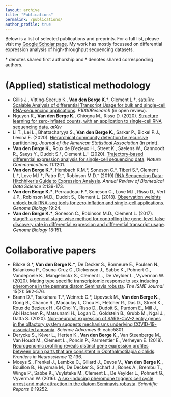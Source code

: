 ```yaml
---
layout: archive
title: "Publications"
permalink: /publications/
author_profile: true
---
```


Below is a list of selected publications and preprints. For a full list, please visit my [Google Scholar page](https://scholar.google.be/citations?user=3PHGkxkAAAAJ&hl=en). My work has mostly focussed on differential expression analysis of high-throughput sequencing datasets.

\* denotes shared first authorship and &dagger; denotes shared corresponding authors.

# (Applied) statistical methodology

- Gillis J., Vitting-Seerup K., **Van den Berge K.**&dagger;, Clement L.&dagger;. [satuRn: Scalable Analysis of differential Transcript Usage for bulk and single-cell RNA-sequencing applications](https://f1000research.com/articles/10-374/v1). *F1000Research* (in open review).
- Nguyen K., **Van den Berge K.**, Chiogna M., Risso D. (2020). [Structure learning for zero-inflated counts, with an application to single-cell RNA sequencing data](https://arxiv.org/abs/2011.12044). *arXiv*
- Li T., Lei L., Bhattacharyya S., **Van den Berge K.**, Sarkar P., Bickel P.J., Levina E. (2020). [Hierarchical community detection by recursive partitioning](https://www.tandfonline.com/doi/full/10.1080/01621459.2020.1833888). *Journal of the American Statistical Association* (in print).
- **Van den Berge K.**, Roux de B'ezieux H., Street K., Saelens W., Cannoodt R., Saeys Y., Dudoit S.&dagger;, Clement L.&dagger; (2020). [Trajectory-based differential expression analysis for single-cell sequencing data](https://www.nature.com/articles/s41467-020-14766-3). *Nature Communications* 11:1201.
- **Van den Berge K.\***, Hembach K.M.\*, Soneson C.\*, Tiberi S.\*, Clement L.&dagger;, Love M.I.&dagger;, Patro R.&dagger;, Robinson M.D.&dagger; (2019) [RNA Sequencing Data: Hitchhiker's Guide to Expression Analysis](https://www.annualreviews.org/doi/10.1146/annurev-biodatasci-072018-021255). *Annual Review of Biomedical Data Science* 2:139-173.
- **Van den Berge K.\***, Perraudeau F.\*, Soneson C., Love M.I., Risso D., Vert J.P., Robinson M.D., Dudoit S., Clement L. (2018). [Observation weights unlock bulk RNA-seq tools for zero inflation and single-cell applications](https://genomebiology.biomedcentral.com/articles/10.1186/s13059-018-1406-4). *Genome Biology* 19:24.
- **Van den Berge K.\***, Soneson C., Robinson M.D., Clement L. (2017). [stageR: a general stage-wise method for controlling the gene-level false discovery rate in differential expression and differential transcript usage](https://genomebiology.biomedcentral.com/articles/10.1186/s13059-017-1277-0). *Genome Biology* 18:151.
 
# Collaborative papers
 
 - Bilcke G.\*, **Van den Berge K.\***, De Decker S., Bonneure E., Poulsen N., Bulankova P., Osuna-Cruz C., Dickenson J., Sabbe K., Pohnert G., Vandepoele K., Mangelinckx S., Clement L., De Veylder L., Vyverman W. (2020). [Mating type specific transcriptomic response to sex inducing pheromone in the pennate diatom Seminavis robusta](https://www.nature.com/articles/s41396-020-00797-7). *The ISME Journal* 15(2): 562-576.
 - Brann D.\*, Tsukahara T.\*, Weinreb C.\*, Lipovsek M., **Van den Berge K.**, Gong B., Chance R., Macaulay I., Chou H., Fletcher R., Das D., Street K., Roux de Bezieux H., Gi Choi Y., Risso D., Dudoit S., Purdom E., Mill J., Abi Hachem R., Matsunami H., Logan D., Goldstein B., Grubb M., Ngai J., Datta S. (2020). [Non-neuronal expression of SARS-CoV-2 entry genes in the olfactory system suggests mechanisms underlying COVID-19-associated anosmia](https://advances.sciencemag.org/content/6/31/eabc5801.abstract). *Science Advances* 6: eabc5801.
 - Derycke S., Kéver L., Herten K., **Van den Berge K.**, Van Steenberge M., Van Houdt M., Clement L., Poncin P., Parmentier E., Verheyen E. (2018). [Neurogenomic profiling reveals distinct gene expression profiles between brain parts that are consistent in Ophthalmotilapia cichlids](https://www.frontiersin.org/articles/10.3389/fnins.2018.00136/full?report=reader). *Frontiers in Neuroscience* 12:136.
 - Moeys S., Frenkel J., Lembke C., Gillard J., Devos V., **Van den Berge K.**, Bouillon B., Huysman M., De Decker S., Scharf J., Bones A., Brembu T., Winge P., Sabbe K., Vuylsteke M., Clement L., De Veylder L., Pohnert G., Vyverman W. (2016). [A sex-inducing pheromone triggers cell cycle arrest and mate attraction in the diatom Seminavis robusta](https://www.nature.com/articles/srep19252). *Scientific Reports* 6:19252.
 

